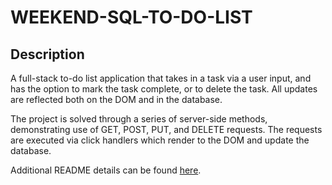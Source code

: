 # WEEKEND-SQL-TO-DO-LIST

## Description

A full-stack to-do list application that takes in a task via a user input, and has the option to mark the task complete, or to delete the task. All updates are reflected both on the DOM and in the database.

The project is solved through a series of server-side methods, demonstrating use of GET, POST, PUT, and DELETE requests. The requests are executed via click handlers which render to the DOM and update the database.



Additional README details can be found [here](https://github.com/PrimeAcademy/readme-template/blob/master/README.md).
